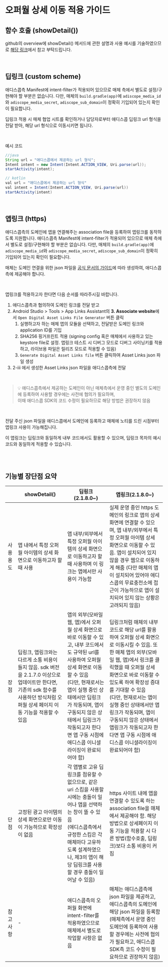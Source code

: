 # 오퍼월 상세 이동 적용 가이드

## 함수 호출 (showDetail())

github의 overview에 showDetail() 메서드에 관한 설명과 사용 예시를 기술하였으므로 [해당 링크](https://github.com/adiscope/Adiscope-Android-Sample/blob/master/docs/overview.md#overview---offerwalladandroid)에서 참고 부탁드립니다.

</br>

## 딥링크 (custom scheme)

애디스콥측 Manifest에 intent-filter가 적용되어 있으므로 매체 측에서 별도로 설정/구현해야 할 부분은 없습니다. 다만, 매체의 `build.gradle(app)`에 `adiscope_media_id`와 `adiscope_media_secret`, `adiscope_sub_domain`이 정확히 기입되어 있는지 확인이 필요합니다.

딥링크 적용 시 매체 협업 시트를 확인하거나 담당자로부터 애디스콥 딥링크 url 형식을 전달 받아, 해당 url 형식으로 이동시키면 됩니다.

</br>

예시 코드

```java
//java
String url = "애디스콥에서 제공하는 url 형식";
Intent intent = new Intent(Intent.ACTION_VIEW, Uri.parse(url));
startActivity(intent);

// kotlin
val url = "애디스콥에서 제공하는 url 형식"
val intent = Intent(Intent.ACTION_VIEW, Uri.parse(url))
startActivity(intent)
```

</br>

## 앱링크 (https)

애디스콥측의 도메인에 앱을 연결해주는 association file을 등록하여 앱링크를 동작하도록 지원합니다.
애디스콥측 Manifest에 intent-filter가 적용되어 있으므로 매체 측에서 별도로 설정/구현해야 할 부분은 없습니다. 다만, 매체의 `build.gradle(app)`에 `adiscope_media_id`와 `adiscope_media_secret`, `adiscope_sub_domain`이 정확히 기입되어 있는지 확인이 필요합니다.

매체는 도메인 연결을 위한 json 파일을 [공식 문서의 가이드](https://developer.android.com/studio/write/app-link-indexing?utm_source=android-studio#associatesite)에 따라 생성하여, 애디스콥측에 제공해야 합니다.

</br>

앱링크를 적용하고자 한다면 다음 순서를 따라주시길 바랍니다.

1. 애디스콥측과 협의하여 도메인 링크를 전달 받고
2. Android Studio > Tools > App Links Assistant의 **3. Associate website**에서 `Open Digital Asset Links File Generator` 버튼 클릭
    1. 실행하고자 하는 매체 앱의 모듈을 선택하고, 전달받은 도메인 링크와 application ID를 기입
    2. SHA256 핑거프린트 적용 (signing config 혹은 매체에서 사용하고 있는 keystore file로 설정. 앱링크 테스트 시 디버그 모드로 디버그 사이닝키를 적용하고, 라이브용 파일은 릴리즈 모드로 적용할 수 있음)
    3. `Generate Digital Asset Links file` 버튼 클릭하여 Asset Links json 파일 생성
3. 2-iii 에서 생성한 Asset Links json 파일을 애디스콥측에 전달

</br>

> 💡 애디스콥측에서 제공하는 도메인이 아닌 매체측에서 운영 중인 별도의 도메인에 등록하여 사용할 경우에는 사전에 협의가 필요하며, </br> 이때 애디스콥 SDK의 코드 수정이 필요하므로 해당 방법은 권장하지 않음

</br>

전달 주신 json 파일을 애디스콥에서 도메인에 등록하고 매체에 노티를 드린 시점부터 앱링크 사용이 가능해집니다.

이 앱링크는 딥링크와 동일하게 내부 코드에서도 활용할 수 있으며, 딥링크 목차의 예시 코드와 동일하게 적용할 수 있습니다.

</br></br>

## 기능별 장단점 요약
|  | showDetail() | 딥링크 (2.1.8.0~) | 앱링크(2.1.8.0~) |
| --- | --- | --- | --- |
| 사용 용도 | 앱 내에서 특정 오퍼월 아이템의 상세 화면으로 이동하고자 할 때 사용 | 앱 내부/외부에서 특정 오퍼월 아이템의 상세 화면으로 이동하고자 할 때 사용하며 이 링크는 앱에서만 사용이 가능함 | 실제 운영 중인 https 도메인의 링크로 앱의 상세 화면에 연결할 수 있으며, 앱 내부/외부에서 특정 오퍼월 아이템 상세 화면으로 이동할 수 있음. 앱이 설치되어 있지 않을 경우 웹으로 이동하게 해줌 (다만 매체의 앱이 설치되어 있어야 애디스콥의 무료충전소에 접근이 가능하므로 앱이 설치되어 있지 않는 상황은 고려되지 않음) |
| 장점 | 딥링크, 앱링크와는 다르게 소통 비용이 들지 않음. sdk 버전을 2.1.7.0 이상으로 업데이트만 한다면, 기존의 sdk 함수를 사용하던 방식처럼 오퍼월 상세 페이지 이동 기능을 적용할 수 있음 | 앱의 외부(모바일 웹, 앱)에서 오퍼월 상세 화면으로 바로 이동할 수 있고, 내부 코드에서도 규약된 url를 사용하여 오퍼월 상세 화면로 이동할 수 있음 </br> (다만, 현재로서는 앱이 실행 중인 상태에서만 딥링크가 작동되며, 앱이 구동되지 않은 상태에서 딥링크가 작동되고자 한다면 앱 구동 시점에 애디스콥 이니셜라이징이 완료되어야 함) | 딥링크처럼 매체의 내부 코드로 해당 url를 활용하여 오퍼월 상세 화면으로 이동시킬 수 있음. 또한 매체 앱의 외부(모바일 웹, 앱)에서 링크를 클릭했을 때 오퍼월 상세 화면으로 바로 이동할 수 있도록 하여 확장성 증대를 기대할 수 있음 </br> (다만, 현재로서는 앱이 실행 중인 상태에서만 앱링크가 작동되며, 앱이 구동되지 않은 상태에서 앱링크가 작동되고자 한다면 앱 구동 시점에 애디스콥 이니셜라이징이 완료되어야 함) |
| 단점 | 고정된 광고 아이템의 상세 화면으로만 이동이 가능하므로 확장성이 없음 | 각 앱별로 고유 딥링크를 점유할 수 없으므로, 같은 uri 스킴을 사용할 시에는 충돌이 일어나 앱을 선택하는 창이 뜰 수 있음 </br> (애디스콥측에서 규정한 스킴은 각 매체마다 고유하도록 설계하였으나, 제3의 앱이 해당 딥링크를 사용할 경우 충돌이 일어날 수 있음) | https 사이트 내에 앱을 연결할 수 있도록 하는 association file을 매체에서 제공해야 함. 해당 방법으로 상세페이지 이동 기능을 적용할 시 다른 방법(함수호출, 딥링크)보다 소통 비용이 커짐 |
| 참고 사항 | - | 애디스콥측의 오퍼월 화면에 intent-filter를 적용하였으므로 매체에서 별도로 작업할 사항은 없음 | 매체는 애디스콥측에 json 파일을 제공하고, 애디스콥측의 도메인에 해당 json 파일을 등록함 </br> (매체측에서 운영 중인 도메인에 등록하여 사용할 경우에는 사전에 협의가 필요하고, 애디스콥 SDK측 코드 수정이 필요하므로 권장하지 않음) |
